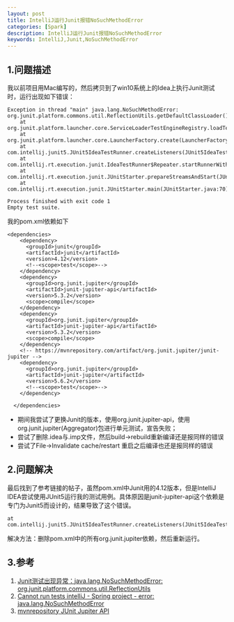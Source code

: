 ```yaml
---
layout: post
title: IntelliJ运行Junit报错NoSuchMethodError 
categories: [Spark]
description: IntelliJ运行Junit报错NoSuchMethodError 
keywords: IntelliJ,Junit,NoSuchMethodError 
---
```


## 1.问题描述

我以前项目用Mac编写的，然后拷贝到了win10系统上的Idea上执行Junit测试时，运行出现如下错误：
```$xslt
Exception in thread "main" java.lang.NoSuchMethodError: org.junit.platform.commons.util.ReflectionUtils.getDefaultClassLoader()Ljava/lang/ClassLoader;
	at org.junit.platform.launcher.core.ServiceLoaderTestEngineRegistry.loadTestEngines(ServiceLoaderTestEngineRegistry.java:30)
	at org.junit.platform.launcher.core.LauncherFactory.create(LauncherFactory.java:53)
	at com.intellij.junit5.JUnit5IdeaTestRunner.createListeners(JUnit5IdeaTestRunner.java:39)
	at com.intellij.rt.execution.junit.IdeaTestRunner$Repeater.startRunnerWithArgs(IdeaTestRunner.java:49)
	at com.intellij.rt.execution.junit.JUnitStarter.prepareStreamsAndStart(JUnitStarter.java:242)
	at com.intellij.rt.execution.junit.JUnitStarter.main(JUnitStarter.java:70)

Process finished with exit code 1
Empty test suite.
```

我的pom.xml依赖如下
```$xslt
<dependencies>
    <dependency>
      <groupId>junit</groupId>
      <artifactId>junit</artifactId>
      <version>4.12</version>
      <!--<scope>test</scope>-->
    </dependency>
    <dependency>
      <groupId>org.junit.jupiter</groupId>
      <artifactId>junit-jupiter-api</artifactId>
      <version>5.3.2</version>
      <scope>compile</scope>
    </dependency>
    <dependency>
      <groupId>org.junit.jupiter</groupId>
      <artifactId>junit-jupiter-api</artifactId>
      <version>5.3.2</version>
      <scope>compile</scope>
    </dependency>
    <!-- https://mvnrepository.com/artifact/org.junit.jupiter/junit-jupiter -->
    <dependency>
      <groupId>org.junit.jupiter</groupId>
      <artifactId>junit-jupiter</artifactId>
      <version>5.6.2</version>
      <!--<scope>test</scope>-->
    </dependency>

  </dependencies>

```

- 期间我尝试了更换Junit的版本，使用org.junit.jupiter-api，使用org.junit.jupiter(Aggregator)包进行单元测试，宣告失败；
- 尝试了删除.idea与.imp文件，然后build->rebuild重新编译还是报同样的错误
- 尝试了File->Invalidate cache/restart 重启之后编译也还是报同样的错误


## 2.问题解决

最后找到了参考链接的帖子，虽然pom.xml中Junit用的4.12版本，但是IntelliJ IDEA尝试使用JUnit5运行我的测试用例。具体原因是junit-jupiter-api这个依赖是专门为Junit5而设计的，结果导致了这个错误。
```$java
at com.intellij.junit5.JUnit5IdeaTestRunner.createListeners(JUnit5IdeaTestRunner.java:39)

```
解决方法：删除pom.xml中的所有org.junit.jupiter依赖，然后重新运行。


## 3.参考

1. [Junit测试出现异常：java.lang.NoSuchMethodError: org.junit.platform.commons.util.ReflectionUtils](https://blog.csdn.net/baidu_27222643/article/details/75020104)
2. [Cannot run tests intelliJ - Spring project - error: java.lang.NoSuchMethodError](https://stackoverflow.com/questions/45004453/cannot-run-tests-intellij-spring-project-error-java-lang-nosuchmethoderror)
3. [mvnrepository JUnit Jupiter API ](https://mvnrepository.com/artifact/org.junit.jupiter/junit-jupiter-api)
